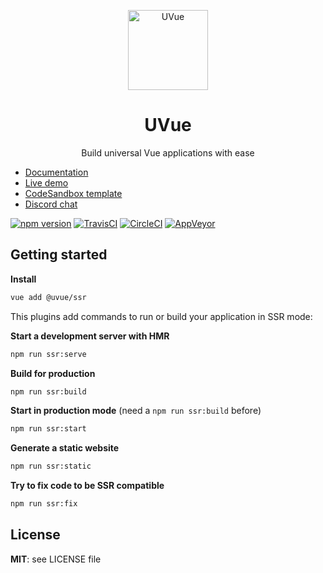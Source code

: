 <p align="center" style="text-align: center;">
  <img src="https://s3.eu-west-2.amazonaws.com/yabab/uvue-512.png" alt="UVue" width="128" height="128">
</p>

<h1 align="center">UVue</h1>
<p align="center">Build universal Vue applications with ease</p>

- [Documentation](https://universal-vue.github.io/docs/)
- [Live demo](http://uvue.yabab.net)
- [CodeSandbox template](https://codesandbox.io/s/github/universal-vue/uvue-codesandbox)
- [Discord chat](https://discord.gg/3ZZBmFs)

[![npm version](https://badge.fury.io/js/%40uvue%2Fvue-cli-plugin-ssr.svg)](https://badge.fury.io/js/%40uvue%2Fvue-cli-plugin-ssr)
[![TravisCI](https://travis-ci.org/universal-vue/uvue.svg?branch=master)](https://travis-ci.org/universal-vue/uvue)
[![CircleCI](https://circleci.com/gh/universal-vue/uvue/tree/master.svg?style=shield)](https://circleci.com/gh/universal-vue/uvue)
[![AppVeyor](https://ci.appveyor.com/api/projects/status/s152ysadin639ats?svg=true)](https://ci.appveyor.com/project/chymz/uvue)

## Getting started

**Install**

```bash
vue add @uvue/ssr
```

This plugins add commands to run or build your application in SSR mode:

**Start a development server with HMR**

```bash
npm run ssr:serve
```

**Build for production**

```bash
npm run ssr:build
```

**Start in production mode** (need a `npm run ssr:build` before)

```bash
npm run ssr:start
```

**Generate a static website**

```bash
npm run ssr:static
```

**Try to fix code to be SSR compatible**

```bash
npm run ssr:fix
```

## License

**MIT**: see LICENSE file
